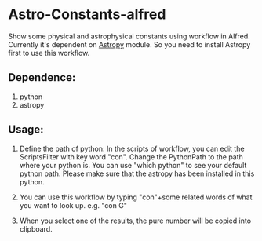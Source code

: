 # Astro-Constants-alfred
Show some physical and astrophysical constants using workflow in Alfred.
Currently it's dependent on [Astropy](http://docs.astropy.org/en/stable/) module.
So you need to install Astropy first to use this workflow.

## Dependence:
1. python
2. astropy

## Usage:
1. Define the path of python:
In the scripts of workflow, you can edit the ScriptsFilter with key word "con".
Change the PythonPath to the path where your python is.
You can use "which python" to see your default python path. Please make sure that the astropy has been installed in this python.

2. You can use this workflow by typing "con"+some related words of what you want to look up.
e.g. "con G"

3. When you select one of the results, the pure number will be copied into clipboard.


